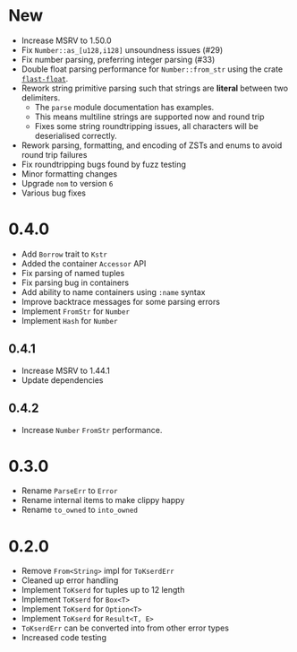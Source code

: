 
# New
- Increase MSRV to 1.50.0
- Fix `Number::as_[u128,i128]` unsoundness issues (#29)
- Fix number parsing, preferring integer parsing (#33)
- Double float parsing performance for `Number::from_str` using the crate
    [`flast-float`](https://crates.io/crates/fast-float).
- Rework string primitive parsing such that strings are **literal** between two delimiters.
  - The `parse` module documentation has examples.
  - This means multiline strings are supported now and round trip
  - Fixes some string roundtripping issues, all characters will be deserialised correctly.
- Rework parsing, formatting, and encoding of ZSTs and enums to avoid round trip failures
- Fix roundtripping bugs found by fuzz testing
- Minor formatting changes
- Upgrade `nom` to version `6`
- Various bug fixes

# 0.4.0
- Add `Borrow` trait to `Kstr`
- Added the container `Accessor` API
- Fix parsing of named tuples
- Fix parsing bug in containers
- Add ability to name containers using `:name` syntax
- Improve backtrace messages for some parsing errors
- Implement `FromStr` for `Number`
- Implement `Hash` for `Number`

## 0.4.1
- Increase MSRV to 1.44.1
- Update dependencies

## 0.4.2
- Increase `Number` `FromStr` performance.

# 0.3.0
- Rename `ParseErr` to `Error`
- Rename internal items to make clippy happy
- Rename `to_owned` to `into_owned`

# 0.2.0
- Remove `From<String>` impl for `ToKserdErr`
- Cleaned up error handling
- Implement `ToKserd` for tuples up to 12 length
- Implement `ToKserd` for `Box<T>`
- Implement `ToKserd` for `Option<T>`
- Implement `ToKserd` for `Result<T, E>`
- `ToKserdErr` can be converted into from other error types
- Increased code testing
